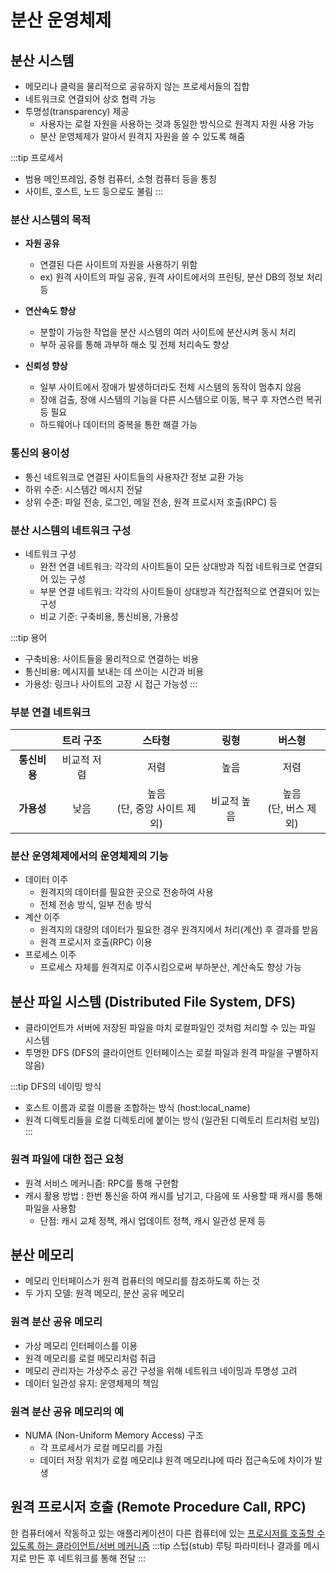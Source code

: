 # 분산 운영체제

## 분산 시스템
- 메모리나 클럭을 물리적으로 공유하지 않는 프로세서들의 집합
- 네트워크로 연결되어 상호 협력 가능
- 투명성(transparency) 제공
  - 사용자는 로컬 자원을 사용하는 것과 동일한 방식으로 원격지 자원 사용 가능
  - 분산 운영체제가 알아서 원격지 자원을 쓸 수 있도록 해줌

:::tip 프로세서
- 범용 메인프레임, 중형 컴퓨터, 소형 컴퓨터 등을 통칭
- 사이트, 호스트, 노드 등으로도 불림
:::

### 분산 시스템의 목적
- **자원 공유**
  - 연결된 다른 사이트의 자원을 사용하기 위함
  - ex) 원격 사이트의 파일 공유, 원격 사이트에서의 프린팅, 분산 DB의 정보 처리 등

- **연산속도 향상**
  - 분할이 가능한 작업을 분산 시스템의 여러 사이트에 분산시켜 동시 처리
  - 부하 공유를 통해 과부하 해소 및 전체 처리속도 향상

- **신뢰성 향상**
  - 일부 사이트에서 장애가 발생하더라도 전체 시스템의 동작이 멈추지 않음
  - 장애 검출, 장애 시스템의 기능을 다른 시스템으로 이동, 복구 후 자연스런 복귀 등 필요
  - 하드웨어나 데이터의 중복을 통한 해결 가능

### 통신의 용이성
- 통신 네트워크로 연결된 사이트들의 사용자간 정보 교환 가능
- 하위 수준: 시스템간 메시지 전달
- 상위 수준: 파일 전송, 로그인, 메일 전송, 원격 프로시저 호출(RPC) 등

### 분산 시스템의 네트워크 구성
- 네트워크 구성
  - 완전 연결 네트워크: 각각의 사이트들이 모든 상대방과 직접 네트워크로 연결되어 있는 구성
  - 부분 연결 네트워크: 각각의 사이트들이 상대방과 직간접적으로 연결되어 있는 구성
  - 비교 기준: 구축비용, 통신비용, 가용성

:::tip 용어
- 구축비용: 사이트들을 물리적으로 연결하는 비용
- 통신비용: 메시지를 보내는 데 쓰이는 시간과 비용
- 가용성: 링크나 사이트의 고장 시 접근 가능성
:::

### 부분 연결 네트워크
|  | 트리 구조 | 스타형 | 링형 | 버스형 |
|:---------:|:--------:|:------:|:---:|:------:|
|**통신비용**| 비교적 저렴 | 저렴 | 높음 | 저렴 |
| **가용성** | 낮음 | 높음<br>(단, 중앙 사이트 제외) | 비교적 높음 | 높음<br>(단, 버스 제외) |


### 분산 운영체제에서의 운영체제의 기능
- 데이터 이주
  - 원격지의 데이터를 필요한 곳으로 전송하여 사용
  - 전체 전송 방식, 일부 전송 방식
- 계산 이주
  - 원격지의 대량의 데이터가 필요한 경우 원격지에서 처리(계산) 후 결과를 받음
  - 원격 프로시저 호출(RPC) 이용
- 프로세스 이주
  - 프로세스 자체를 원격지로 이주시킴으로써 부하분산, 계산속도 향상 가능

## 분산 파일 시스템 (Distributed File System, DFS)
- 클라이언트가 서버에 저장된 파일을 마치 로컬파일인 것처럼 처리할 수 있는 파일 시스템
- 투명한 DFS (DFS의 클라이언트 인터페이스는 로컬 파일과 원격 파일을 구별하지 않음)

:::tip DFS의 네이밍 방식
- 호스트 이름과 로컬 이름을 조합하는 방식 (host:local_name)
- 원격 디렉토리들을 로컬 디렉토리에 붙이는 방식 (일관된 디렉토리 트리처럼 보임)
:::

### 원격 파일에 대한 접근 요청
- 원격 서비스 메커니즘: RPC를 통해 구현함
- 캐시 활용 방법 : 한번 통신을 하여 캐시를 남기고, 다음에 또 사용할 때 캐시를 통해 파일을 사용함
  - 단점: 캐시 교체 정책, 캐시 업데이트 정책, 캐시 일관성 문제 등

## 분산 메모리
- 메모리 인터페이스가 원격 컴퓨터의 메모리를 참조하도록 하는 것
- 두 가지 모델: 원격 메모리, 분산 공유 메모리

### 원격 분산 공유 메모리
- 가상 메모리 인터페이스를 이용
- 원격 메모리를 로컬 메모리처럼 취급
- 메모리 관리자는 가상주소 공간 구성을 위해 네트워크 네이밍과 투명성 고려
- 데이터 일관성 유지: 운영체제의 책임

### 원격 분산 공유 메모리의 예
- NUMA (Non-Uniform Memory Access) 구조
  - 각 프로세서가 로컬 메모리를 가짐
  - 데이터 저장 위치가 로컬 메모리냐 원격 메모리냐에 따라 접근속도에 차이가 발생

## 원격 프로시저 호출 (Remote Procedure Call, RPC)
한 컴퓨터에서 작동하고 있는 애플리케이션이 다른 컴퓨터에 있는 <u>프로시저를 호출할 수 있도록 하는 클라이언트/서버 메커니즘</u>
:::tip 스텁(stub) 루팅
파라미터나 결과를 메시지로 만든 후 네트워크를 통해 전달
:::